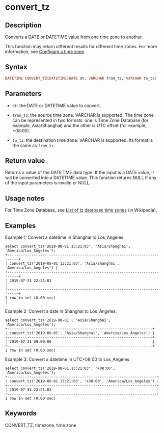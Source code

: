 ---
---

# convert_tz

## Description

Converts a DATE or DATETIME value from one time zone to another.

This function may return different results for different time zones. For more information, see [Configure a time zone](../../../administration/timezone.md).

## Syntax

```Haskell
DATETIME CONVERT_TZ(DATETIME|DATE dt, VARCHAR from_tz, VARCHAR to_tz)
```

## Parameters

- `dt`: the DATE or DATETIME value to convert.

- `from_tz`: the source time zone. VARCHAR is supported. The time zone can be represented in two formats: one is Time Zone Database (for example, Asia/Shanghai) and the other is UTC offset (for example, +08:00).

- `to_tz`: the destination time zone. VARCHAR is supported. Its format is the same as `from_tz`.

## Return value

Returns a value of the DATETIME data type. If the input is a DATE value, it will be converted into a DATETIME value. This function returns NULL if any of the input parameters is invalid or NULL.

## Usage notes

For Time Zone Database, see [List of tz database time zones](https://en.wikipedia.org/wiki/List_of_tz_database_time_zones) (in Wikipedia).

## Examples

Example 1: Convert a datetime in Shanghai to Los_Angeles.

```plaintext
select convert_tz('2019-08-01 13:21:03', 'Asia/Shanghai', 'America/Los_Angeles');
+---------------------------------------------------------------------------+
| convert_tz('2019-08-01 13:21:03', 'Asia/Shanghai', 'America/Los_Angeles') |
+---------------------------------------------------------------------------+
| 2019-07-31 22:21:03                                                       |
+---------------------------------------------------------------------------+
1 row in set (0.00 sec)                                                       |
```

Example 2: Convert a date in Shanghai to Los_Angeles.

```plaintext
select convert_tz('2019-08-01', 'Asia/Shanghai', 'America/Los_Angeles');
+------------------------------------------------------------------+
| convert_tz('2019-08-01', 'Asia/Shanghai', 'America/Los_Angeles') |
+------------------------------------------------------------------+
| 2019-07-31 09:00:00                                              |
+------------------------------------------------------------------+
1 row in set (0.00 sec)
```

Example 3: Convert a datetime in UTC+08:00 to Los_Angeles.

```plaintext
select convert_tz('2019-08-01 13:21:03', '+08:00', 'America/Los_Angeles');
+--------------------------------------------------------------------+
| convert_tz('2019-08-01 13:21:03', '+08:00', 'America/Los_Angeles') |
+--------------------------------------------------------------------+
| 2019-07-31 22:21:03                                                |
+--------------------------------------------------------------------+
1 row in set (0.00 sec)
```

## Keywords

CONVERT_TZ, timezone, time zone
